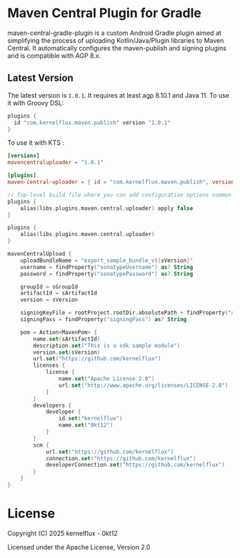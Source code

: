 # Maven Central Plugin for Gradle

maven-central-gradle-plugin is a custom Android Gradle plugin aimed at simplifying the process of uploading Kotlin/Java/Plugin libraries to Maven Central. It automatically configures the maven-publish and signing plugins and is compatible with AGP 8.x.

## Latest Version

The latest version is ``1.0.1``. It requires at least agp 8.10.1 and Java 11.
To use it with Groovy DSL:

```gradle
plugins {
  id "com.kernelflux.maven.publish" version "1.0.1"
}
```

To use it with KTS :

```toml
[versions]
mavencentraluploader = "1.0.1"

[plugins]
maven-central-uploader = { id = "com.kernelflux.maven.publish", version.ref = "mavencentraluploader" }
```

```kts
// Top-level build file where you can add configuration options common to all sub-projects/modules.
plugins {
    alias(libs.plugins.maven.central.uploader) apply false
}
```

```kts
plugins {
    alias(libs.plugins.maven.central.uploader)
}

mavenCentralUpload {
    uploadBundleName = "export_sample_bundle_v${sVersion}"
    username = findProperty("sonatypeUsername") as? String
    password = findProperty("sonatypePassword") as? String

    groupId = sGroupId
    artifactId = sArtifactId
    version = sVersion

    signingKeyFile = rootProject.rootDir.absolutePath + findProperty("signingKeyFile") as? String
    signingPass = findProperty("signingPass") as? String

    pom = Action<MavenPom> {
        name.set(sArtifactId)
        description.set("This is a sdk sample module")
        version.set(sVersion)
        url.set("https://github.com/kernelflux")
        licenses {
            license {
                name.set("Apache License 2.0")
                url.set("http://www.apache.org/licenses/LICENSE-2.0")
            }
        }
        developers {
            developer {
                id.set("kernelflux")
                name.set("0kt12")
            }
        }
        scm {
            url.set("https://github.com/kernelflux")
            connection.set("https://github.com/kernelflux")
            developerConnection.set("https://github.com/kernelflux")
        }
    }
}
```

# License

Copyright (C) 2025 kernelflux - 0kt12

Licensed under the Apache License, Version 2.0
